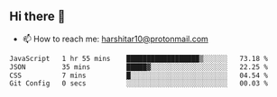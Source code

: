 ## Hi there 👋
- 📫 How to reach me: harshitar10@protonmail.com  
<!--START_SECTION:waka-->

```txt
JavaScript   1 hr 55 mins    ██████████████████▒░░░░░░   73.18 %
JSON         35 mins         █████▓░░░░░░░░░░░░░░░░░░░   22.25 %
CSS          7 mins          █░░░░░░░░░░░░░░░░░░░░░░░░   04.54 %
Git Config   0 secs          ░░░░░░░░░░░░░░░░░░░░░░░░░   00.03 %
```

<!--END_SECTION:waka-->

<!--
**hharshitarora/hharshitarora** is a ✨ _special_ ✨ repository because its `README.md` (this file) appears on your GitHub profile.

Here are some ideas to get you started:

- 🔭 I’m currently working on ...
- 🌱 I’m currently learning ...
- 👯 I’m looking to collaborate on ...
- 🤔 I’m looking for help with ...
- 💬 Ask me about ...
- 📫 How to reach me: ...
- 😄 Pronouns: ...
- ⚡ Fun fact: ...
-->
